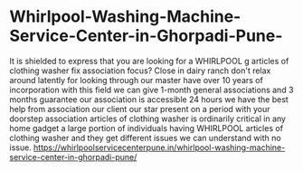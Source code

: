 # Whirlpool-Washing-Machine-Service-Center-in-Ghorpadi-Pune-
It is shielded to express that you are looking for a WHIRLPOOL g articles of clothing washer fix association focus? Close in dairy ranch don't relax around latently for looking through our master have over 10 years of incorporation with this field we can give 1-month general associations and 3 months guarantee our association is accessible 24 hours we have the best help from association our client our star present on a period with your doorstep association articles of clothing washer is ordinarily critical in any home gadget a large portion of individuals having WHIRLPOOL articles of clothing washer and they get different issues we can understand with no issue. https://whirlpoolservicecenterpune.in/whirlpool-washing-machine-service-center-in-ghorpadi-pune/
